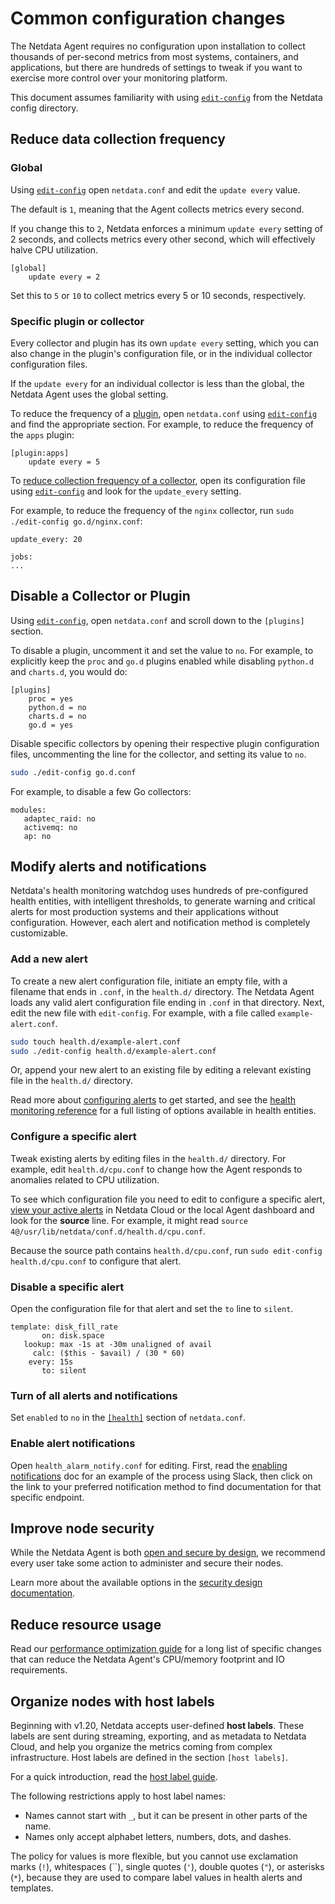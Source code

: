 # Common configuration changes

The Netdata Agent requires no configuration upon installation to collect thousands of per-second metrics from most
systems, containers, and applications, but there are hundreds of settings to tweak if you want to exercise more control
over your monitoring platform.

This document assumes familiarity with
using [`edit-config`](/docs/netdata-agent/configuration/README.md) from the Netdata config
directory.

## Reduce data collection frequency

### Global

Using [`edit-config`](/docs/netdata-agent/configuration/README.md#edit-a-configuration-file-using-edit-config) open `netdata.conf` and edit the `update every` value.

The default is `1`, meaning that the Agent collects metrics every second.

If you change this to `2`, Netdata enforces a minimum `update every` setting of 2 seconds, and collects metrics every other second, which will effectively halve CPU utilization.

```text
[global]
    update every = 2
```

Set this to `5` or `10` to collect metrics every 5 or 10 seconds, respectively.

### Specific plugin or collector

Every collector and plugin has its own `update every` setting, which you can also change in the plugin's configuration file, or in the individual collector configuration files.

If the `update every` for an individual collector is less than the global, the Netdata Agent uses the global setting.

To reduce the frequency of a [plugin](/src/collectors/README.md#collector-architecture-and-terminology), open `netdata.conf` using [`edit-config`](/docs/netdata-agent/configuration/README.md#edit-a-configuration-file-using-edit-config) and find the appropriate section. For example, to reduce the frequency of the `apps` plugin:

```text
[plugin:apps]
    update every = 5
```

To [reduce collection frequency of a collector](/src/collectors/REFERENCE.md#configure-a-collector), open its configuration file using [`edit-config`](/docs/netdata-agent/configuration/README.md#edit-a-configuration-file-using-edit-config) and look for the `update_every` setting.

For example, to reduce the frequency of the `nginx` collector, run `sudo ./edit-config go.d/nginx.conf`:

```text
update_every: 20

jobs:
...
```

## Disable a Collector or Plugin

Using [`edit-config`](/docs/netdata-agent/configuration/README.md#edit-a-configuration-file-using-edit-config), open `netdata.conf` and scroll down to the `[plugins]` section.

To disable a plugin, uncomment it and set the value to `no`. For example, to explicitly keep the `proc` and `go.d` plugins enabled while disabling `python.d` and `charts.d`, you would do:

```text
[plugins]
    proc = yes
    python.d = no
    charts.d = no
    go.d = yes
```

Disable specific collectors by opening their respective plugin configuration files, uncommenting the line for the collector, and setting its value to `no`.

```bash
sudo ./edit-config go.d.conf
```

For example, to disable a few Go collectors:

```text
modules:
   adaptec_raid: no
   activemq: no
   ap: no
```

## Modify alerts and notifications

Netdata's health monitoring watchdog uses hundreds of pre-configured health entities, with intelligent thresholds, to
generate warning and critical alerts for most production systems and their applications without configuration. However,
each alert and notification method is completely customizable.

### Add a new alert

To create a new alert configuration file, initiate an empty file, with a filename that ends in `.conf`, in the
`health.d/` directory. The Netdata Agent loads any valid alert configuration file ending in `.conf` in that directory.
Next, edit the new file with `edit-config`. For example, with a file called `example-alert.conf`.

```bash
sudo touch health.d/example-alert.conf
sudo ./edit-config health.d/example-alert.conf
```

Or, append your new alert to an existing file by editing a relevant existing file in the `health.d/` directory.

Read more about [configuring alerts](/src/health/REFERENCE.md) to
get started, and see
the [health monitoring reference](/src/health/REFERENCE.md) for a full listing
of options available in health entities.

### Configure a specific alert

Tweak existing alerts by editing files in the `health.d/` directory. For example, edit `health.d/cpu.conf` to change how
the Agent responds to anomalies related to CPU utilization.

To see which configuration file you need to edit to configure a specific
alert, [view your active alerts](/docs/dashboards-and-charts/alerts-tab.md) in
Netdata Cloud or the local Agent dashboard and look for the **source** line. For example, it might
read `source  4@/usr/lib/netdata/conf.d/health.d/cpu.conf`.

Because the source path contains `health.d/cpu.conf`, run `sudo edit-config health.d/cpu.conf` to configure that alert.

### Disable a specific alert

Open the configuration file for that alert and set the `to` line to `silent`.

```text
template: disk_fill_rate
       on: disk.space
   lookup: max -1s at -30m unaligned of avail
     calc: ($this - $avail) / (30 * 60)
    every: 15s
       to: silent
```

### Turn of all alerts and notifications

Set `enabled` to `no` in
the [`[health]`](/src/daemon/config/README.md#health-section-options)
section of `netdata.conf`.

### Enable alert notifications

Open `health_alarm_notify.conf` for editing. First, read the [enabling notifications](/src/health/notifications/README.md) doc
for an example of the process using Slack, then
click on the link to your preferred notification method to find documentation for that specific endpoint.

## Improve node security

While the Netdata Agent is both [open and secure by design](https://www.netdata.cloud/blog/netdata-agent-dashboard/), we
recommend every user take some action to administer and secure their nodes.

Learn more about the available options in the [security design documentation](/docs/security-and-privacy-design/README.md).

## Reduce resource usage

Read
our [performance optimization guide](/docs/netdata-agent/configuration/optimize-the-netdata-agents-performance.md)
for a long list of specific changes
that can reduce the Netdata Agent's CPU/memory footprint and IO requirements.

## Organize nodes with host labels

Beginning with v1.20, Netdata accepts user-defined **host labels**. These labels are sent during streaming, exporting,
and as metadata to Netdata Cloud, and help you organize the metrics coming from complex infrastructure. Host labels are
defined in the section `[host labels]`.

For a quick introduction, read
the [host label guide](/docs/netdata-agent/configuration/organize-systems-metrics-and-alerts.md).

The following restrictions apply to host label names:

- Names cannot start with `_`, but it can be present in other parts of the name.
- Names only accept alphabet letters, numbers, dots, and dashes.

The policy for values is more flexible, but you cannot use exclamation marks (`!`), whitespaces (``), single quotes
(`'`), double quotes (`"`), or asterisks (`*`), because they are used to compare label values in health alerts and
templates.
